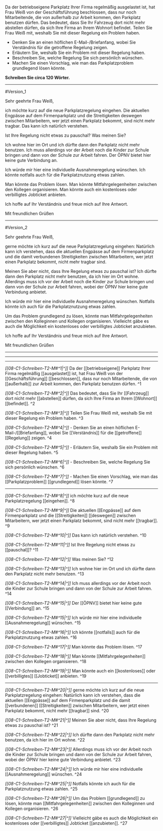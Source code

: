 Da der betriebseigene Parkplatz Ihrer Firma regelmäßig ausgelastet ist, hat Frau Weiß von der Geschäftsführung beschlossen, dass nur noch Mitarbeitende, die von außerhalb zur Arbeit kommen, den Parkplatz benutzen dürfen. Das bedeutet, dass Sie Ihr Fahrzeug dort nicht mehr abstellen dürfen, da sich Ihre Firma an Ihrem Wohnort befindet. Teilen Sie Frau Weiß mit, weshalb Sie mit dieser Regelung ein Problem haben.

- Denken Sie an einen höflichen E-Mail-/Briefanfang, wobei Sie Verständnis für die getroffene Regelung zeigen.  
- Erläutern Sie, weshalb Sie ein Problem mit dieser Regelung haben.  
- Beschreiben Sie, welche Regelung Sie sich persönlich wünschen.  
- Machen Sie einen Vorschlag, wie man das Parkplatzproblem grundlegend lösen könnte.

**Schreiben Sie circa 120 Wörter.**


---
#Version_1

Sehr geehrte Frau Weiß,

ich möchte kurz auf die neue Parkplatzregelung eingehen. Die aktuellen Engpässe auf dem Firmenparkplatz und die Streitigkeiten deswegen zwischen Mitarbeitern, wer jetzt einen Parkplatz bekommt, sind nicht mehr tragbar. Das kann ich natürlich verstehen.

Ist Ihre Regelung nicht etwas zu pauschal? Was meinen Sie?

Ich wohne hier im Ort und ich dürfte dann den Parkplatz nicht mehr benutzen. Ich muss allerdings vor der Arbeit noch die Kinder zur Schule bringen und dann von der Schule zur Arbeit fahren. Der ÖPNV bietet hier keine gute Verbindung an.

Ich würde mir hier eine individuelle Ausnahmeregelung wünschen. Ich könnte notfalls auch für die Parkplatznutzung etwas zahlen.

Man könnte das Problem lösen. Man könnte Mitfahrgelegenheiten zwischen den Kollegen organisieren. Man könnte auch ein kostenloses oder verbilligtes Jobticket anbieten.

Ich hoffe auf Ihr Verständnis und freue mich auf Ihre Antwort.

Mit freundlichen Grüßen

---
#Version_2

Sehr geehrte Frau Weiß,

gerne möchte ich kurz auf die neue Parkplatzregelung eingehen: Natürlich kann ich verstehen, dass die aktuellen Engpässe auf dem Firmenparkplatz und die damit verbundenen Streitigkeiten zwischen Mitarbeitern, wer jetzt einen Parkplatz bekommt, nicht mehr tragbar sind.

Meinen Sie aber nicht, dass Ihre Regelung etwas zu pauschal ist? Ich dürfte dann den Parkplatz nicht mehr benutzen, da ich hier im Ort wohne. Allerdings muss ich vor der Arbeit noch die Kinder zur Schule bringen und dann von der Schule zur Arbeit fahren, wobei der ÖPNV hier keine gute Verbindung anbietet.

Ich würde mir hier eine individuelle Ausnahmeregelung wünschen. Notfalls könnte ich auch für die Parkplatznutzung etwas zahlen.

Um das Problem grundlegend zu lösen, könnte man Mitfahrgelegenheiten zwischen den Kolleginnen und Kollegen organisieren. Vielleicht gäbe es auch die Möglichkeit ein kostenloses oder verbilligtes Jobticket anzubieten.

Ich hoffe auf Ihr Verständnis und freue mich auf Ihre Antwort.

Mit freundlichen Grüßen


---
----
---

*[[08-C1-Schreiben-T2-M#^1|^]]* Da der [[betriebseigene]] Parkplatz Ihrer Firma regelmäßig [[ausgelastet]] ist, hat Frau Weiß von der [[Geschäftsführung]] [[beschlossen]], dass nur noch Mitarbeitende, die von [[außerhalb]] zur Arbeit kommen, den Parkplatz benutzen dürfen. ^1

*[[08-C1-Schreiben-T2-M#^2|^]]* Das bedeutet, dass Sie Ihr [[Fahrzeug]] dort nicht mehr [[abstellen]] dürfen, da sich Ihre Firma an Ihrem [[Wohnort]] [[befindet]]. ^2

*[[08-C1-Schreiben-T2-M#^3|^]]* Teilen Sie Frau Weiß mit, weshalb Sie mit dieser Regelung ein Problem haben. ^3


*[[08-C1-Schreiben-T2-M#^4|^]]* - Denken Sie an einen höflichen E-Mail-/[[Briefanfang]], wobei Sie [[Verständnis]] für die [[getroffene]] [[Regelung]] zeigen. ^4

*[[08-C1-Schreiben-T2-M#^5|^]]* - Erläutern Sie, weshalb Sie ein Problem mit dieser Regelung haben. ^5

*[[08-C1-Schreiben-T2-M#^6|^]]* - Beschreiben Sie, welche Regelung Sie sich persönlich wünschen. ^6

*[[08-C1-Schreiben-T2-M#^7|^]]* - Machen Sie einen Vorschlag, wie man das [[Parkplatzproblem]] [[grundlegend]] lösen könnte. ^7



---

*[[08-C1-Schreiben-T2-M#^8|^]]* ich möchte kurz auf die neue Parkplatzregelung [[eingehen]]. ^8

*[[08-C1-Schreiben-T2-M#^9|^]]* Die aktuellen [[Engpässe]] auf dem Firmenparkplatz und die [[Streitigkeiten]] [[deswegen]] zwischen Mitarbeitern, wer jetzt einen Parkplatz bekommt, sind nicht mehr [[tragbar]]. ^9

*[[08-C1-Schreiben-T2-M#^10|^]]* Das kann ich natürlich verstehen. ^10


*[[08-C1-Schreiben-T2-M#^11|^]]* Ist Ihre Regelung nicht etwas zu [[pauschal]]? ^11

*[[08-C1-Schreiben-T2-M#^12|^]]* Was meinen Sie? ^12

 
*[[08-C1-Schreiben-T2-M#^13|^]]* Ich wohne hier im Ort und ich dürfte dann den Parkplatz nicht mehr benutzen. ^13

*[[08-C1-Schreiben-T2-M#^14|^]]* Ich muss allerdings vor der Arbeit noch die Kinder zur Schule bringen und dann von der Schule zur Arbeit fahren. ^14

*[[08-C1-Schreiben-T2-M#^15|^]]* Der [[ÖPNV]] bietet hier keine gute [[Verbindung]] an. ^15

 
*[[08-C1-Schreiben-T2-M#^15|^]]* Ich würde mir hier eine individuelle [[Ausnahmeregelung]] wünschen. ^15

*[[08-C1-Schreiben-T2-M#^16|^]]* Ich könnte [[notfalls]] auch für die Parkplatznutzung etwas zahlen. ^16


*[[08-C1-Schreiben-T2-M#^17|^]]* Man könnte das Problem lösen. ^17

*[[08-C1-Schreiben-T2-M#^18|^]]* Man könnte [[Mitfahrgelegenheiten]] zwischen den Kollegen organisieren. ^18

*[[08-C1-Schreiben-T2-M#^19|^]]* Man könnte auch ein [[kostenloses]] oder [[verbilligtes]] [[Jobticket]] anbieten. ^19



---

*[[08-C1-Schreiben-T2-M#^20|^]]* gerne möchte ich kurz auf die neue Parkplatzregelung eingehen: Natürlich kann ich verstehen, dass die aktuellen [[Engpässe]] auf dem Firmenparkplatz und die damit [[verbundenen]] [[Streitigkeiten]] zwischen Mitarbeitern, wer jetzt einen Parkplatz bekommt, nicht mehr [[tragbar]] sind. ^20

 
*[[08-C1-Schreiben-T2-M#^21|^]]* Meinen Sie aber nicht, dass Ihre Regelung etwas zu pauschal ist? ^21

*[[08-C1-Schreiben-T2-M#^22|^]]* Ich dürfte dann den Parkplatz nicht mehr benutzen, da ich hier im Ort wohne. ^22

*[[08-C1-Schreiben-T2-M#^23|^]]* Allerdings muss ich vor der Arbeit noch die Kinder zur Schule bringen und dann von der Schule zur Arbeit fahren, wobei der ÖPNV hier keine gute Verbindung anbietet. ^23

 
*[[08-C1-Schreiben-T2-M#^24|^]]* Ich würde mir hier eine individuelle [[Ausnahmeregelung]] wünschen. ^24

*[[08-C1-Schreiben-T2-M#^25|^]]* Notfalls könnte ich auch für die Parkplatznutzung etwas zahlen. ^25


*[[08-C1-Schreiben-T2-M#^26|^]]* Um das Problem [[grundlegend]] zu lösen, könnte man [[Mitfahrgelegenheiten]] zwischen den Kolleginnen und Kollegen organisieren. ^26

*[[08-C1-Schreiben-T2-M#^27|^]]* Vielleicht gäbe es auch die Möglichkeit ein kostenloses oder [[verbilligtes]] Jobticket [[anzubieten]]. ^27

